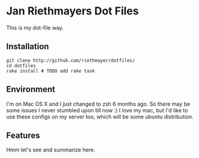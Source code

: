 # Jan Riethmayers Dot Files #

This is my dot-file way.

## Installation ##

    git clone http://github.com/riethmayer/dotfiles/
    cd dotfiles
    rake install # TODO add rake task
    
## Environment ##

I'm on Mac OS X and I just changed to zsh 6 months ago. So there may be some issues I never stumbled upon till now :) I love my mac, but I'd like to use these configs on my server too, which will be some ubuntu distribution.

## Features ##

Hmm let's see and summarize here.

